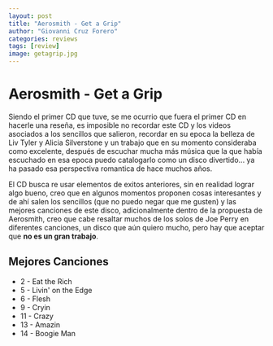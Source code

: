```yaml
---
layout: post
title: "Aerosmith - Get a Grip"
author: "Giovanni Cruz Forero"
categories: reviews
tags: [review]
image: getagrip.jpg
---
```


# Aerosmith - Get a Grip

Siendo el primer CD que tuve, se me ocurrio que fuera el primer CD en hacerle una reseña, es imposible no recordar este CD y los videos asociados a los sencillos que salieron, recordar en su epoca la belleza de Liv Tyler y Alicia Silverstone y un trabajo que en su momento consideraba como excelente, después de escuchar mucha más música que la que había escuchado en esa epoca puedo catalogarlo como un disco divertido... ya ha pasado esa perspectiva romantica de hace muchos años.

El CD busca re usar elementos de exitos anteriores, sin en realidad lograr algo bueno, creo que en algunos momentos proponen cosas interesantes y de ahí salen los sencillos (que no puedo negar que me gusten) y las mejores canciones de este disco, adicionalmente dentro de la propuesta de Aerosmith, creo que cabe resaltar muchos de los solos de Joe Perry en diferentes canciones, un disco que aún quiero mucho, pero hay que aceptar que **no es un gran trabajo**.

## Mejores Canciones

* 2 - Eat the Rich
* 5 - Livin' on the Edge
* 6 - Flesh
* 9 - Cryin
* 11 - Crazy
* 13 - Amazin
* 14 - Boogie Man
